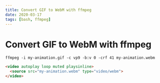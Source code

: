 ```yaml
---
title: Convert GIF to WebM with ffmpeg
date: 2020-03-17
tags: [bash, ffmpeg]
---
```


# Convert GIF to WebM with ffmpeg

```shell script
ffmpeg -i my-animation.gif -c vp9 -b:v 0 -crf 41 my-animation.webm
```

```html
<video autoplay loop muted playsinline>
  <source src="my-animation.webm" type="video/webm">
</video>
```